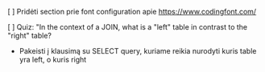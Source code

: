 [ ] Pridėti section prie font configuration apie https://www.codingfont.com/

[ ] Quiz: "In the context of a JOIN, what is a "left" table in contrast to the "right" table?
  - Pakeisti į klausimą su SELECT query, kuriame reikia nurodyti kuris table yra left, o kuris right
